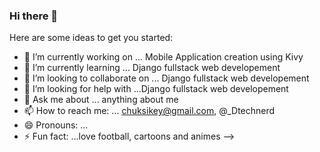 ### Hi there 👋

Here are some ideas to get you started:

- 🔭 I’m currently working on ... Mobile Application creation using Kivy
- 🌱 I’m currently learning ... Django fullstack web developement
- 👯 I’m looking to collaborate on ... Django fullstack web developement
- 🤔 I’m looking for help with ...Django fullstack web developement
- 💬 Ask me about ... anything about me
- 📫 How to reach me: ... chuksikey@gmail.com, @_Dtechnerd
- 😄 Pronouns: ...
- ⚡ Fun fact: ...love football, cartoons and animes
-->
